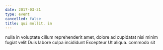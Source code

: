 ```yaml
---
date: 2017-03-31
type: event
cancelled: false
title: qui mollit. in
---
```

nulla in voluptate cillum reprehenderit amet, dolore ad cupidatat nisi minim fugiat velit Duis labore culpa incididunt Excepteur Ut aliqua. commodo sit